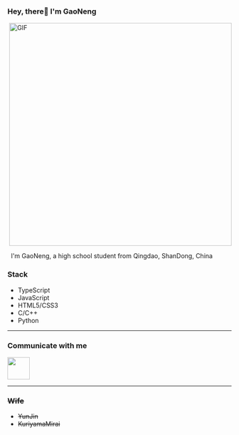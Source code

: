 ### Hey, there👋 I'm GaoNeng

<img align="right" alt="GIF" src="https://github-readme-stats.vercel.app/api?username=GaoNeng-wWw&theme=dark" width="500" style="margin-bottom:1em;"/>

&nbsp;&nbsp;I'm GaoNeng, a high school student from Qingdao, ShanDong, China


### Stack

- TypeScript
- JavaScript
- HTML5/CSS3
- C/C++
- Python

----

### Communicate with me
<a href="mailto:gaoneng-wWw@outlook.com" target="_blank" rel="noopener noreferrer"><img src="https://img.icons8.com/plasticine/100/000000/gmail.png"  width="50" /></a>

---

### ~~Wife~~

- ~~YunJin~~
- ~~KuriyamaMirai~~
